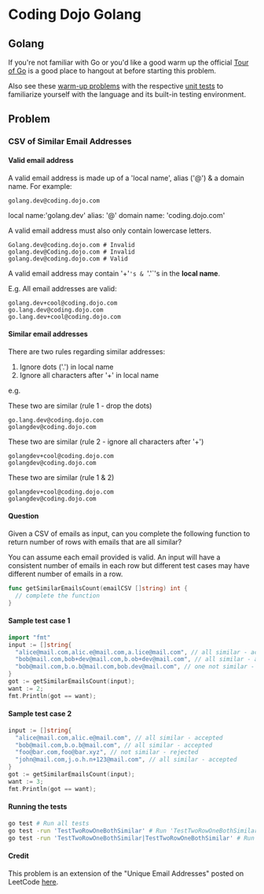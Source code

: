 # Coding Dojo Golang

## Golang

If you're not familiar with Go or you'd like a good warm up the official [Tour of Go](https://tour.golang.org/welcome/1) is a good place to hangout at before starting this problem.

Also see these [warm-up problems](/warmups.go) with the respective [unit tests](warmups_test.go) to familiarize yourself with the language and its built-in testing environment.

## Problem
### CSV of Similar Email Addresses

#### Valid email address

A valid email address is made up of a 'local name', alias ('@') & a domain
name. For example:

```
golang.dev@coding.dojo.com
```
local name:'golang.dev'
alias: '@'
domain name: 'coding.dojo.com'

A valid email address must also only contain lowercase letters.

```
Golang.dev@coding.dojo.com # Invalid
golang.dev@Coding.dojo.com # Invalid
golang.dev@coding.dojo.com # Valid
```

A valid email address may contain '+'`'s & `'.'`'s in the **local name**.

E.g. All email addresses are valid:
```
golang.dev+cool@coding.dojo.com
go.lang.dev@coding.dojo.com
go.lang.dev+cool@coding.dojo.com
```

#### Similar email addresses

There are two rules regarding similar addresses:

1. Ignore dots ('.') in local name
2. Ignore all characters after '+' in local name

e.g.

These two are similar (rule 1 - drop the dots)
```
go.lang.dev@coding.dojo.com
golangdev@coding.dojo.com
```
These two are similar (rule 2 - ignore all characters after '+')
```
golangdev+cool@coding.dojo.com
golangdev@coding.dojo.com
```
These two are similar (rule 1 & 2)
```
golangdev+cool@coding.dojo.com
golangdev@coding.dojo.com
```

#### Question

Given a CSV of emails as input, can you complete the following function to return number of rows with emails that are all similar?

You can assume each email provided is valid. An input will have a consistent number of emails in each row but different test cases may have different number of emails in a row.

```go
func getSimilarEmailsCount(emailCSV []string) int {
  // complete the function
}
```

#### Sample test case 1
```go
import "fmt"
input := []string{
  "alice@mail.com,alic.e@mail.com,a.lice@mail.com", // all similar - accepted
  "bob@mail.com,bob+dev@mail.com,b.ob+dev@mail.com", // all similar - accepted
  "bob@mail.com,b.o.b@mail.com,bob.dev@mail.com", // one not similar - rejected
}
got := getSimilarEmailsCount(input);
want := 2;
fmt.Println(got == want);
```

#### Sample test case 2
```go
input := []string{
  "alice@mail.com,alic.e@mail.com", // all similar - accepted
  "bob@mail.com,b.o.b@mail.com", // all similar - accepted
  "foo@bar.com,foo@bar.xyz", // not similar - rejected
  "john@mail.com,j.o.h.n+123@mail.com", // all similar - accepted
}
got := getSimilarEmailsCount(input);
want := 3;
fmt.Println(got == want);
```

#### Running the tests
```bash
go test # Run all tests
go test -run 'TestTwoRowOneBothSimilar' # Run 'TestTwoRowOneBothSimilar' only
go test -run 'TestTwoRowOneBothSimilar|TestTwoRowOneBothSimilar' # Run 'TestTwoRowOneBothSimilar' & 'TestTwoRowOneBothSimilar' only
```

#### Credit

This problem is an extension of the "Unique Email Addresses" posted on LeetCode [here](https://leetcode.com/problems/unique-email-addresses/).
